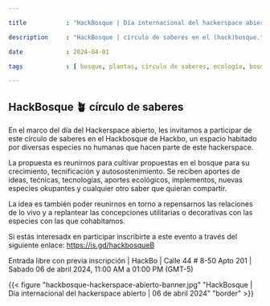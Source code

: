 ```yaml
---

title           : "HackBosque | Día internacional del hackerspace abierto"

description     : "HackBosque | círculo de saberes en el (hack)bosque."

date            : 2024-04-01

tags            : [ bosque, plantas, círculo de saberes, ecología, bosque, día internacional del hackerspace abierto ]

---
```


## HackBosque 🪴 círculo de saberes

En el marco del día del Hackerspace abierto, 
les invitamos a participar de este círculo de saberes 
en el Hackbosque de Hackbo, 
un espacio habitado por diversas especies no humanas 
que hacen parte de este hackerspace. 

La propuesta es reunirnos para cultivar propuestas en el bosque 
para su crecimiento, tecnificación y autosostenimiento. 
Se reciben aportes de ideas, tećnicas, tecnologías, aportes ecológicos,
implementos, nuevas especies okupantes 
y cualquier otro saber que quieran compartir. 

La idea es también poder reunirnos en torno a repensarnos 
las relaciones de lo vivo y a replantear las concepciones utilitarias 
o decorativas con las especies con las que cohabitamos.

Si estás interesadx en participar 
inscribirte a este evento 
a través del siguiente enlace:
https://is.gd/hackbosqueB

Entrada libre con previa inscripción | HackBo | Calle 44 # 8-50 Apto 201 | Sabado 06 de abril 2024, 11:00 AM a 01:00 PM (GMT-5)

{{< figure "hackbosque-hackerspace-abierto-banner.jpg" "HackBosque | Día internacional del hackerspace abierto | 06 de abril 2024" "border" >}}

